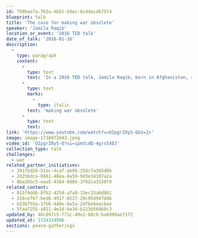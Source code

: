 ```yaml
---
id: 799bae7a-763a-4bb1-b9ec-8c4dacdb75f4
blueprint: talk
title: 'The case for making war obsolete'
speaker: 'Jamila Raqib'
location_or_event: '2016 TED talk'
date_of_talk: '2016-01-16'
description:
  -
    type: paragraph
    content:
      -
        type: text
        text: 'In a 2016 TED talk, Jamila Raqib, born in Afghanistan, references Gene Sharp''s "198 non-violent methods of ending violence" (attached below) as she convincingly makes the case for '
      -
        type: text
        marks:
          -
            type: italic
        text: 'making war obsolete'
      -
        type: text
        text: .
link: 'https://www.youtube.com/watch?v=OIpgrZ8yS-Q&t=2s'
image: image-1718971643.jpeg
video_id: 'OIpgrZ8yS-Q?si=ipmtLdQ-4grs5XDJ'
collection_type: talk
challenges:
  - war
related_partner_initiatives:
  - 391fbd26-51ec-4caf-ab95-358cfa395d0b
  - 2d25bdca-0661-40ea-8a59-9d3e34107a2a
  - 8ba26bc5-eaa5-4364-9d6b-3f02ca3158f9
related_content:
  - 815f9ddb-8fb2-425d-a7a8-15ec33a0d861
  - 316cef6f-bed8-4917-8527-20c95d947ddb
  - b23bf55a-1fb6-440e-8a5a-2d7be6eacbae
  - 5faa7255-a811-4e1d-ba34-b123d56068c3
updated_by: 46c097c5-771c-49e2-b8c6-ba6009ae7172
updated_at: 1724334996
sections: peace-gatherings
---
```

